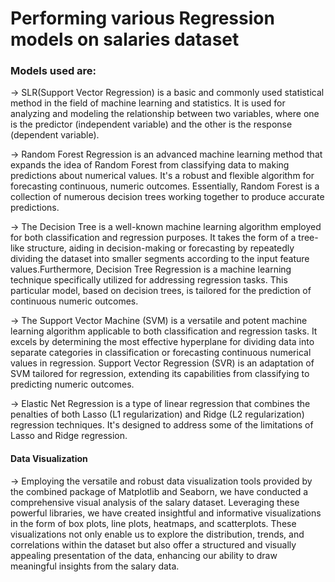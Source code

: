 # Performing various Regression models on salaries dataset

### Models used are:
    
-> SLR(Support Vector Regression) is a basic and commonly used statistical method in the field of machine learning and statistics. It is used for analyzing and modeling the relationship between two variables, where one is the predictor (independent variable) and the other is the response (dependent variable).

-> Random Forest Regression is an advanced machine learning method that expands the idea of Random Forest from classifying data to making predictions about numerical values. It's a robust and flexible algorithm for forecasting continuous, numeric outcomes. Essentially, Random Forest is a collection of numerous decision trees working together to produce accurate predictions.

-> The Decision Tree is a well-known machine learning algorithm employed for both classification and regression purposes. It takes the form of a tree-like structure, aiding in decision-making or forecasting by repeatedly dividing the dataset into smaller segments according to the input feature values.Furthermore, Decision Tree Regression is a machine learning technique specifically utilized for addressing regression tasks. This particular model, based on decision trees, is tailored for the prediction of continuous numeric outcomes.

-> The Support Vector Machine (SVM) is a versatile and potent machine learning algorithm applicable to both classification and regression tasks. It excels by determining the most effective hyperplane for dividing data into separate categories in classification or forecasting continuous numerical values in regression. Support Vector Regression (SVR) is an adaptation of SVM tailored for regression, extending its capabilities from classifying to predicting numeric outcomes.

-> Elastic Net Regression is a type of linear regression that combines the penalties of both Lasso (L1 regularization) and Ridge (L2 regularization) regression techniques. It's designed to address some of the limitations of Lasso and Ridge regression.

#### Data Visualization

-> Employing the versatile and robust data visualization tools provided by the combined package of Matplotlib and Seaborn, we have conducted a comprehensive visual analysis of the salary dataset. Leveraging these powerful libraries, we have created insightful and informative visualizations in the form of box plots, line plots, heatmaps, and scatterplots. These visualizations not only enable us to explore the distribution, trends, and correlations within the dataset but also offer a structured and visually appealing presentation of the data, enhancing our ability to draw meaningful insights from the salary data.

